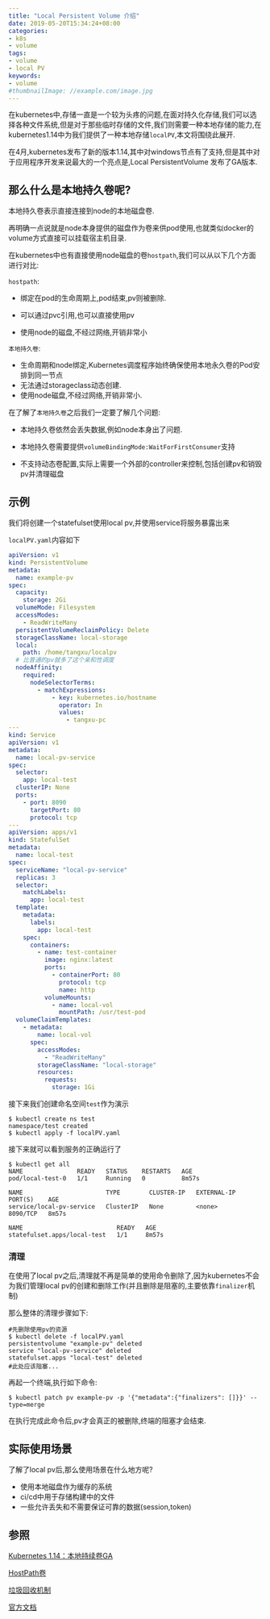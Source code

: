 ```yaml
---
title: "Local Persistent Volume 介绍"
date: 2019-05-20T15:34:24+08:00
categories:
- k8s
- volume
tags:
- volume
- local PV
keywords:
- volume
#thumbnailImage: //example.com/image.jpg
---
```


在kubernetes中,存储一直是一个较为头疼的问题,在面对持久化存储,我们可以选择各种文件系统,但是对于那些临时存储的文件,我们则需要一种本地存储的能力,在kubernetes1.14中为我们提供了一种本地存储`localPV`,本文将围绕此展开.

<!--more-->

在4月,kubernetes发布了新的版本1.14,其中对windows节点有了支持,但是其中对于应用程序开发来说最大的一个亮点是,Local PersistentVolume 发布了GA版本.

## 那么什么是本地持久卷呢?

本地持久卷表示直接连接到node的本地磁盘卷.

再明确一点说就是node本身提供的磁盘作为卷来供pod使用,也就类似docker的volume方式直接可以挂载宿主机目录.

在kubernetes中也有直接使用node磁盘的卷`hostpath`,我们可以从以下几个方面进行对比:

`hostpath`:

- 绑定在pod的生命周期上,pod结束,pv则被删除. 

- 可以通过pvc引用,也可以直接使用pv
- 使用node的磁盘,不经过网络,开销非常小

`本地持久卷`:

- 生命周期和node绑定,Kubernetes调度程序始终确保使用本地永久卷的Pod安排到同一节点
- 无法通过storageclass动态创建.
- 使用node磁盘,不经过网络,开销非常小.

在了解了`本地持久卷`之后我们一定要了解几个问题:

- 本地持久卷依然会丢失数据,例如node本身出了问题.

- 本地持久卷需要提供`volumeBindingMode:WaitForFirstConsumer`支持
- 不支持动态卷配置,实际上需要一个外部的controller来控制,包括创建pv和销毁pv并清理磁盘

## 示例

我们将创建一个statefulset使用local pv,并使用service将服务暴露出来

`localPV.yaml`内容如下

```yaml
apiVersion: v1
kind: PersistentVolume
metadata:
  name: example-pv
spec:
  capacity:
    storage: 2Gi
  volumeMode: Filesystem
  accessModes:
    - ReadWriteMany
  persistentVolumeReclaimPolicy: Delete
  storageClassName: local-storage
  local:
    path: /home/tangxu/localpv
  # 比普通的pv就多了这个亲和性调度
  nodeAffinity:
    required:
      nodeSelectorTerms:
        - matchExpressions:
            - key: kubernetes.io/hostname
              operator: In
              values:
                - tangxu-pc
---
kind: Service
apiVersion: v1
metadata:
  name: local-pv-service
spec:
  selector:
    app: local-test
  clusterIP: None
  ports:
    - port: 8090
      targetPort: 80
      protocol: tcp
---
apiVersion: apps/v1
kind: StatefulSet
metadata:
  name: local-test
spec:
  serviceName: "local-pv-service"
  replicas: 3
  selector:
    matchLabels:
      app: local-test
  template:
    metadata:
      labels:
        app: local-test
    spec:
      containers:
        - name: test-container
          image: nginx:latest
          ports:
            - containerPort: 80
              protocol: tcp
              name: http
          volumeMounts:
            - name: local-vol
              mountPath: /usr/test-pod
  volumeClaimTemplates:
    - metadata:
        name: local-vol
      spec:
        accessModes:
          - "ReadWriteMany"
        storageClassName: "local-storage"
        resources:
          requests:
            storage: 1Gi
```

接下来我们创建命名空间`test`作为演示

```shell
$ kubectl create ns test
namespace/test created
$ kubectl apply -f localPV.yaml
```

接下来就可以看到服务的正确运行了

```shell
$ kubectl get all
NAME               READY   STATUS    RESTARTS   AGE
pod/local-test-0   1/1     Running   0          8m57s

NAME                       TYPE        CLUSTER-IP   EXTERNAL-IP   PORT(S)    AGE
service/local-pv-service   ClusterIP   None         <none>        8090/TCP   8m57s

NAME                          READY   AGE
statefulset.apps/local-test   1/1     8m57s
```

### 清理

在使用了local pv之后,清理就不再是简单的使用命令删除了,因为kubernetes不会为我们管理local pv的创建和删除工作(并且删除是阻塞的,主要依靠`finalizer`机制)

那么整体的清理步骤如下:

```shell
#先删除使用pv的资源
$ kubectl delete -f localPV.yaml
persistentvolume "example-pv" deleted
service "local-pv-service" deleted
statefulset.apps "local-test" deleted
#此处应该阻塞...
```

再起一个终端,执行如下命令:

```shell
$ kubectl patch pv example-pv -p '{"metadata":{"finalizers": []}}' --type=merge
```

在执行完成此命令后,pv才会真正的被删除,终端的阻塞才会结束.

## 实际使用场景

了解了local pv后,那么使用场景在什么地方呢?

- 使用本地磁盘作为缓存的系统
- ci/cd中用于存储构建中的文件
- 一些允许丢失和不需要保证可靠的数据(session,token)

## 参照

[Kubernetes 1.14：本地持续卷GA](https://kubernetes.io/blog/2019/04/04/kubernetes-1.14-local-persistent-volumes-ga/)

[HostPath卷](https://kubernetes.io/docs/concepts/storage/volumes/#hostpath)

[垃圾回收机制](/2019/05/kubelet垃圾回收机制/)

[官方文档](https://kubernetes.io/docs/concepts/storage/volumes/#local)

